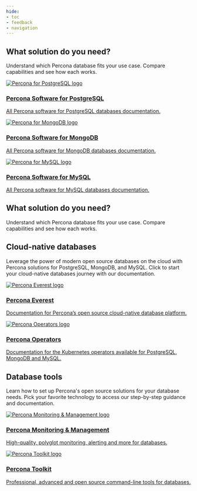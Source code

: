 ```yaml
---
hide:
- toc
- feedback
- navigation
---
```

<div class="landing">

  <!--Open source theme-->

  <section class="splash highlight dark">
    <!--Intro-->
    <div class="splash-intro">
      <h1>
        What solution do you need?
      </h1>
      <p>
        Understand which Percona database fits your use case. Compare capabilities and see how each works.
      </p>
    </div>
    <!--Links-->
    <div class="splash-links">
      <a href="percona-for-postgresql" class="splash-card">
        <img src="assets/logo-postgresql.svg" alt="Percona for PostgreSQL logo" />
        <h3>
         Percona Software for PostgreSQL    
       </h3>
        <p>
          All Percona software for PostgreSQL databases documentation.
        </p>
      </a>
      <a href="percona-for-mongodb" class="splash-card">
        <img src="assets/logo-mongodb.svg" alt="Percona for MongoDB logo" />
        <h3>
          Percona Software for MongoDB
        </h3>
        <p>
          All Percona software for MongoDB databases documentation.
        </p>
      </a>
      <a href="percona-for-mysql" class="splash-card">
        <img src="assets/logo-mysql.svg" alt="Percona for MySQL logo" />
        <h3>
          Percona Software for MySQL
        </h3>
        <p>
          All Percona software for MySQL databases documentation.
        </p>
      </a>
    </div>
  </section>

<!-- Solutions Overview -->

<section class="splash highlight dark">
  <div class="splash-intro">
    <h1>What solution do you need?</h1>
    <p>Understand which Percona database fits your use case. Compare capabilities and see how each works.</p>
</div>

  <!--Cloud theme-->

  <section class="splash">
    <!--Intro-->
    <div class="splash-intro">
      <h2>
        Cloud-native databases
      </h2>
      <p>
        Leverage the power of modern open source databases on the cloud with Percona solutions for PostgreSQL, MongoDB, and MySQL. Click to start your cloud-native databases journey with our documentation.
      </p>
    </div>
    <!--Links-->
    <div class="splash-links">
      <a href="https://docs.percona.com/everest/" class="splash-card">
        <img src="assets/logo-everest.svg" alt="Percona Everest logo" />
        <h3>
          Percona Everest
        </h3>
        <p>
          Documentation for Percona’s open source cloud-native database platform.
        </p>
      </a>
      <a href="percona-operators" class="splash-card">
        <img src="assets/logo-operators.svg" alt="Percona Operators logo" />
        <h3>
          Percona Operators
        </h3>
        <p>
          Documentation for the Kubernetes operators available for PostgreSQL, MongoDB and MySQL.
        </p>
      </a>
    </div>
  </section>

  <!--Tools theme-->

  <section class="splash">
    <!--Intro-->
    <div class="splash-intro">
      <h2>
        Database tools
      </h2>
      <p>
        Learn how to set up Percona's open source solutions for your database needs. Pick your favorite technology to access our step-by-step guidance and documentation.
      </p>
    </div>
    <!--Links-->
    <div class="splash-links">
      <a href="https://docs.percona.com/percona-monitoring-and-management/index.html" class="splash-card">
        <img src="assets/logo-pmm.svg" alt="Percona Monitoring & Management logo" />
        <h3>
          Percona Monitoring & Management
        </h3>
        <p>
          High-quality, polyglot monitoring, alerting and more for databases.
        </p>
      </a>
      <a href="https://docs.percona.com/percona-toolkit/" class="splash-card">
        <img src="assets/logo-pt.svg" alt="Percona Toolkit logo" />
        <h3>
          Percona Toolkit
        </h3>
        <p>
          Professional, advanced and open source command-line tools for databases.
        </p>
      </a>
    </div>
  </section>

